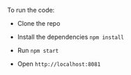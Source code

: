 To run the code:

* Clone the repo
* Install the dependencies
	``` npm install ```
* Run
	``` npm start ```

* Open
	```http://localhost:8081```	